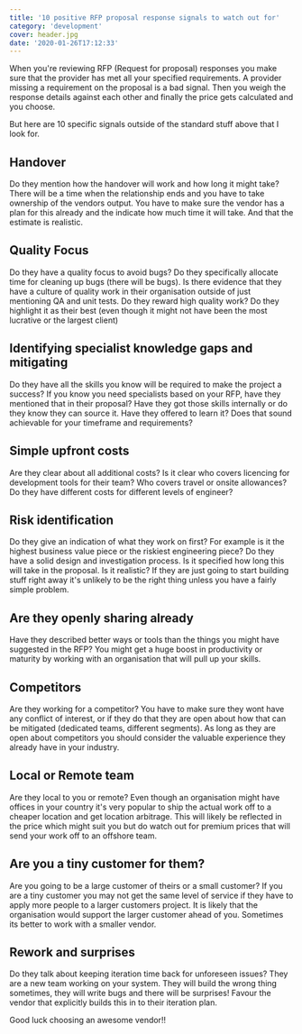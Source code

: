 ```yaml
---
title: '10 positive RFP proposal response signals to watch out for'
category: 'development'
cover: header.jpg
date: '2020-01-26T17:12:33'
---
```


When you're reviewing RFP (Request for proposal) responses you make sure that the provider has met all your specified requirements. A provider missing a requirement on the proposal is a bad signal. Then you weigh the response details against each other and finally the price gets calculated and you choose.

But here are 10 specific signals outside of the standard stuff above that I look for.

<!-- end excerpt -->

## Handover

Do they mention how the handover will work and how long it might take? There will be a time when the relationship ends and you have to take ownership of the vendors output. You have to make sure the vendor has a plan for this already and the indicate how much time it will take. And that the estimate is realistic.

## Quality Focus

Do they have a quality focus to avoid bugs? Do they specifically allocate time for cleaning up bugs (there will be bugs). Is there evidence that they have a culture of quality work in their organisation outside of just mentioning QA and unit tests. Do they reward high quality work? Do they highlight it as their best (even though it might not have been the most lucrative or the largest client)

## Identifying specialist knowledge gaps and mitigating

Do they have all the skills you know will be required to make the project a success? If you know you need specialists based on your RFP, have they mentioned that in their proposal? Have they got those skills internally or do they know they can source it. Have they offered to learn it? Does that sound achievable for your timeframe and requirements?

## Simple upfront costs

Are they clear about all additional costs? Is it clear who covers licencing for development tools for their team? Who covers travel or onsite allowances? Do they have different costs for different levels of engineer?

## Risk identification

Do they give an indication of what they work on first? For example is it the highest business value piece or the riskiest engineering piece? Do they have a solid design and investigation process. Is it specified how long this will take in the proposal. Is it realistic? If they are just going to start building stuff right away it's unlikely to be the right thing unless you have a fairly simple problem.

## Are they openly sharing already

Have they described better ways or tools than the things you might have suggested in the RFP? You might get a huge boost in productivity or maturity by working with an organisation that will pull up your skills.

## Competitors

Are they working for a competitor? You have to make sure they wont have any conflict of interest, or if they do that they are open about how that can be mitigated (dedicated teams, different segments). As long as they are open about competitors you should consider the valuable experience they already have in your industry.

## Local or Remote team

Are they local to you or remote? Even though an organisation might have offices in your country it's very popular to ship the actual work off to a cheaper location and get location arbitrage. This will likely be reflected in the price which might suit you but do watch out for premium prices that will send your work off to an offshore team.

## Are you a tiny customer for them?

Are you going to be a large customer of theirs or a small customer? If you are a tiny customer you may not get the same level of service if they have to apply more people to a larger customers project. It is likely that the organisation would support the larger customer ahead of you. Sometimes its better to work with a smaller vendor.

## Rework and surprises

Do they talk about keeping iteration time back for unforeseen issues? They are a new team working on your system. They will build the wrong thing sometimes, they will write bugs and there will be surprises! Favour the vendor that explicitly builds this in to their iteration plan.

Good luck choosing an awesome vendor!!
